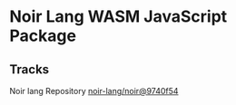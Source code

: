 # Noir Lang WASM JavaScript Package

## Tracks
Noir lang Repository [noir-lang/noir@9740f54](https://github.com/noir-lang/noir/tree/9740f54c28f30ea9367897fa986d8aea1aba79f2)
